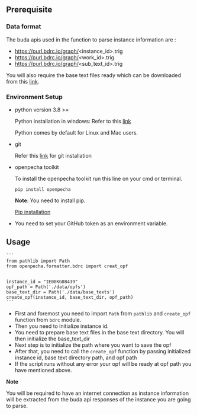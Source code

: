## Prerequisite

### Data format
 
The buda apis used in the function to parse instance information are :

- https://purl.bdrc.io/graph/<instance_id>.trig
- https://purl.bdrc.io/graph/<work_id>.trig
- https://purl.bdrc.io/graph/<sub_text_id>.trig

You will also require the base text files ready which can be downloaded from this [link](https://gitlab.com/bdrc-data/etextcontents).
### Environment Setup

 - python version 3.8 >=

    Python installation in windows: Refer to this [link](https://www.tutorialspoint.com/how-to-install-python-in-windows)

    Python comes by default for Linux and Mac users.

 - git
    
    Refer this [link](https://git-scm.com/downloads) for git installation

 - openpecha toolkit
    
    To install the openpecha toolkit run this line on your cmd or terminal.
 
    `pip install openpecha`

    **Note**: You need to install pip. 
    
    [Pip installation](https://pip.pypa.io/en/stable/installation/)
 - You need to set your GitHub token as an environment variable. 

## Usage

    ```
    from pathlib import Path
    from openpecha.formatter.bdrc import creat_opf


    instance_id = "IE00KG08439"
    opf_path = Path('./data/opfs')
    base_text_dir = Path('./data/base_texts')
    create_opf(instance_id, base_text_dir, opf_path)
    ```
- First and foremost you need to import `Path` from `pathlib` and `create_opf` function from `bdrc` module.
- Then you need to initialize instance id.
- You need to prepare base text files in the base text directory. You will then initialize the base_text_dir
- Next step is to initialize the path where you want to save the opf
- After that, you need to call the `create_opf` function by passing initialized instance id, base text directory path, and opf path
- If the script runs without any error your opf will be ready at opf path you have mentioned above. 

**Note**

You will be required to have an internet connection as instance information will be extracted from the buda api responses of the instance you are going to parse. 